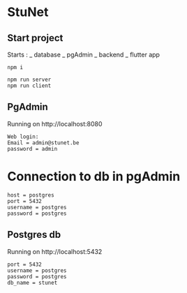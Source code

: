 # StuNet

## Start project

Starts :
_ database
_ pgAdmin
_ backend
_ flutter app

```
npm i

npm run server
npm run client
```

## PgAdmin

Running on http://localhost:8080

```
Web login:
Email = admin@stunet.be
password = admin
```

# Connection to db in pgAdmin

```
host = postgres
port = 5432
username = postgres
password = postgres
```

## Postgres db

Running on http://localhost:5432

```
port = 5432
username = postgres
password = postgres
db_name = stunet
```
